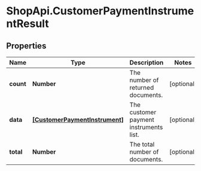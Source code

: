 # ShopApi.CustomerPaymentInstrumentResult

## Properties
Name | Type | Description | Notes
------------ | ------------- | ------------- | -------------
**count** | **Number** | The number of returned documents. | [optional] 
**data** | [**[CustomerPaymentInstrument]**](CustomerPaymentInstrument.md) | The customer payment instruments list. | [optional] 
**total** | **Number** | The total number of documents. | [optional] 


